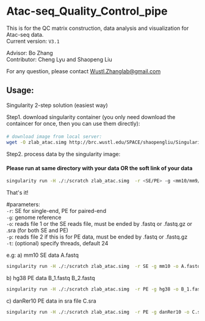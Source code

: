 # Atac-seq_Quality_Control_pipe
This is for the QC matrix construction, data analysis and visualization for Atac-seq data.  
Current version: `V3.1`   

Advisor: Bo Zhang  
Contributor: Cheng Lyu and Shaopeng Liu  

For any question, please contact Wustl.Zhanglab@gmail.com  


## Usage:  
Singularity 2-step solution (easiest way)  

Step1. download singularity container (you only need download the containcer for once, then you can use them directly):  
####  
```bash
# download image from local server:  
wget -O zlab_atac.simg http://brc.wustl.edu/SPACE/shaopengliu/Singularity_image/atac_mm10_v3.1.simg  
```

Step2. process data by the singularity image: 
#### Please run at same directory with your data OR the soft link of your data    
```bash
singularity run -H ./:/scratch zlab_atac.simg  -r <SE/PE> -g <mm10/mm9/hg19/hg38/danRer10>  -o <read_file1>  -p <read_file2>  
```

That's it!

#parameters:  
`-r`: SE for single-end, PE for paired-end  
`-g`: genome reference  
`-o`: reads file 1 or the SE reads file, must be ended by .fastq or .fastq.gz or .sra (for both SE and PE)  
`-p`: reads file 2 if this is for PE data, must be ended by .fastq or .fastq.gz  
`-t`: (optional) specify threads, default 24  

e.g:
a) mm10 SE data A.fastq  
```bash
singularity run -H ./:/scratch zlab_atac.simg  -r SE -g mm10 -o A.fastq  
```
b) hg38 PE data B_1.fastq B_2.fastq  
```bash
singularity run -H ./:/scratch zlab_atac.simg  -r PE -g hg38 -o B_1.fastq  -p B_2.fastq  
```
c) danRer10 PE data in sra file C.sra  
```bash
singularity run -H ./:/scratch zlab_atac.simg  -r PE -g danRer10 -o C.sra  
```




